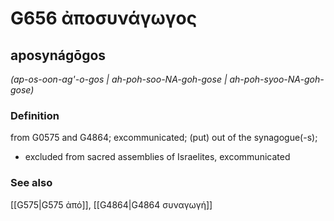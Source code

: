# G656 ἀποσυνάγωγος

## aposynágōgos

_(ap-os-oon-ag'-o-gos | ah-poh-soo-NA-goh-gose | ah-poh-syoo-NA-goh-gose)_

### Definition

from G0575 and G4864; excommunicated; (put) out of the synagogue(-s); 

- excluded from sacred assemblies of Israelites, excommunicated

### See also

[[G575|G575 ἀπό]], [[G4864|G4864 συναγωγή]]
